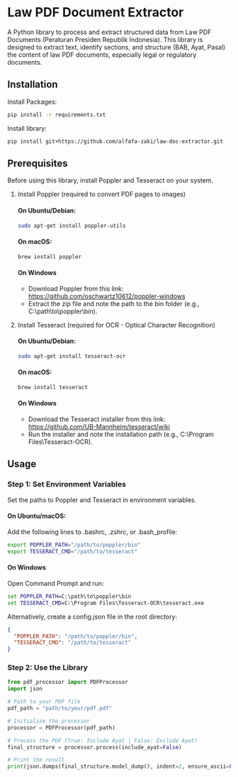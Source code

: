 # Law PDF Document Extractor

A Python library to process and extract structured data from Law PDF Documents (Peraturan Presiden Republik Indonesia). This library is designed to extract text, identify sections, and structure (BAB, Ayat, Pasal) the content of law PDF documents, especially legal or regulatory documents.

## Installation
Install Packages:
```bash
pip install -r requirements.txt
```

Install library:

```bash
pip install git+https://github.com/alfafa-zaki/law-doc-extractor.git
```

## Prerequisites
Before using this library, install Poppler and Tesseract on your system.
1. Install Poppler (required to convert PDF pages to images)
   #### On Ubuntu/Debian:
   ```bash
   sudo apt-get install poppler-utils
   ```
   #### On macOS:
   ```bash
   brew install poppler
   ```
   #### On Windows
   - Download Poppler from this link: https://github.com/oschwartz10612/poppler-windows
   - Extract the zip file and note the path to the bin folder (e.g., C:\path\to\poppler\bin).

2. Install Tesseract (required for OCR - Optical Character Recognition)
   #### On Ubuntu/Debian:
   ```bash
   sudo apt-get install tesseract-ocr
   ```
   #### On macOS:
   ```bash
   brew install tesseract
   ```
   #### On Windows
   - Download the Tesseract installer from this link: https://github.com/UB-Mannheim/tesseract/wiki
   - Run the installer and note the installation path (e.g., C:\Program Files\Tesseract-OCR).

## Usage
### Step 1: Set Environment Variables
Set the paths to Poppler and Tesseract in environment variables.
#### On Ubuntu/macOS:
Add the following lines to .bashrc, .zshrc, or .bash_profile:
```bash
export POPPLER_PATH="/path/to/poppler/bin"
export TESSERACT_CMD="/path/to/tesseract"
```
#### On Windows
Open Command Prompt and run:
```cmd
set POPPLER_PATH=C:\path\to\poppler\bin
set TESSERACT_CMD=C:\Program Files\Tesseract-OCR\tesseract.exe
```
Alternatively, create a config.json file in the root directory:
```json
{
  "POPPLER_PATH": "/path/to/poppler/bin",
  "TESSERACT_CMD": "/path/to/tesseract"
}
```
### Step 2: Use the Library
```python
from pdf_processor import PDFProcessor
import json

# Path to your PDF file
pdf_path = "path/to/your/pdf.pdf"

# Initialize the processor
processor = PDFProcessor(pdf_path)

# Process the PDF (True: Include Ayat | False: Exclude Ayat)
final_structure = processor.process(include_ayat=False)

# Print the result
print(json.dumps(final_structure.model_dump(), indent=2, ensure_ascii=False))
```
